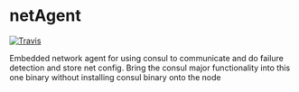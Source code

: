 # netAgent
[![Travis](https://travis-ci.org/WIZARD-CXY/netAgent.svg?branch=master)](https://travis-ci.org/WIZARD-CXY/netAgent)

Embedded network agent for using consul to communicate and do failure detection and store net config.
Bring the consul major functionality into this one binary without installing consul binary onto the node
